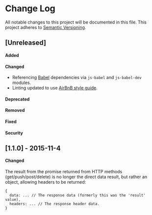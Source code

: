 # Change Log
All notable changes to this project will be documented in this file.
This project adheres to [Semantic Versioning](http://semver.org/).

## [Unreleased]
#### Added
#### Changed
- Referencing [Babel](https://babeljs.io/) dependencies via `js-babel` and `js-babel-dev` modules.
- Linting updated to use [AirBnB style guide](https://github.com/airbnb/javascript).


#### Deprecated
#### Removed
#### Fixed
#### Security

## [1.1.0] - 2015-11-4
#### Changed
The result from the promise returned from HTTP methods (get/push/post/delete) is no longer the direct data result, but rather an object, allowing headers to be returned:

    {
      data: ... // The response data (formerly this was the 'result' value),
      headers: ... // The response header data.
    }
